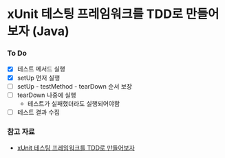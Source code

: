 # xUnit 테스팅 프레임워크를 TDD로 만들어보자 (Java)

### To Do
- [x] 테스트 메서드 실행
- [x] setUp 먼저 실행
- [ ] setUp - testMethod - tearDown 순서 보장
- [ ] tearDown 나중에 실행
  - 테스트가 실패했더라도 실행되어야함
- [ ] 테스트 결과 수집

### 참고 자료
- [xUnit 테스팅 프레임워크를 TDD로 만들어보자](https://www.youtube.com/watch?v=tdKFZcZSJmg)
